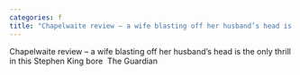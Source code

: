 ```yaml
---
categories: f
title: "Chapelwaite review – a wife blasting off her husband’s head is the only thrill in this Stephen King bore  The Guardian"
---
```

Chapelwaite review – a wife blasting off her husband’s head is the only thrill in this Stephen King bore&nbsp;&nbsp;The Guardian